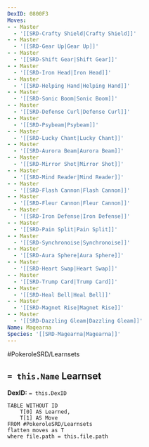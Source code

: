 ```yaml
---
DexID: 0800F3
Moves:
- - Master
  - '[[SRD-Crafty Shield|Crafty Shield]]'
- - Master
  - '[[SRD-Gear Up|Gear Up]]'
- - Master
  - '[[SRD-Shift Gear|Shift Gear]]'
- - Master
  - '[[SRD-Iron Head|Iron Head]]'
- - Master
  - '[[SRD-Helping Hand|Helping Hand]]'
- - Master
  - '[[SRD-Sonic Boom|Sonic Boom]]'
- - Master
  - '[[SRD-Defense Curl|Defense Curl]]'
- - Master
  - '[[SRD-Psybeam|Psybeam]]'
- - Master
  - '[[SRD-Lucky Chant|Lucky Chant]]'
- - Master
  - '[[SRD-Aurora Beam|Aurora Beam]]'
- - Master
  - '[[SRD-Mirror Shot|Mirror Shot]]'
- - Master
  - '[[SRD-Mind Reader|Mind Reader]]'
- - Master
  - '[[SRD-Flash Cannon|Flash Cannon]]'
- - Master
  - '[[SRD-Fleur Cannon|Fleur Cannon]]'
- - Master
  - '[[SRD-Iron Defense|Iron Defense]]'
- - Master
  - '[[SRD-Pain Split|Pain Split]]'
- - Master
  - '[[SRD-Synchronoise|Synchronoise]]'
- - Master
  - '[[SRD-Aura Sphere|Aura Sphere]]'
- - Master
  - '[[SRD-Heart Swap|Heart Swap]]'
- - Master
  - '[[SRD-Trump Card|Trump Card]]'
- - Master
  - '[[SRD-Heal Bell|Heal Bell]]'
- - Master
  - '[[SRD-Magnet Rise|Magnet Rise]]'
- - Master
  - '[[SRD-Dazzling Gleam|Dazzling Gleam]]'
Name: Magearna
Species: '[[SRD-Magearna|Magearna]]'
---
```


#PokeroleSRD/Learnsets

## `= this.Name` Learnset

**DexID:** `= this.DexID`

```dataview
TABLE WITHOUT ID
    T[0] AS Learned,
    T[1] AS Move
FROM #PokeroleSRD/Learnsets
flatten moves as T
where file.path = this.file.path
```
